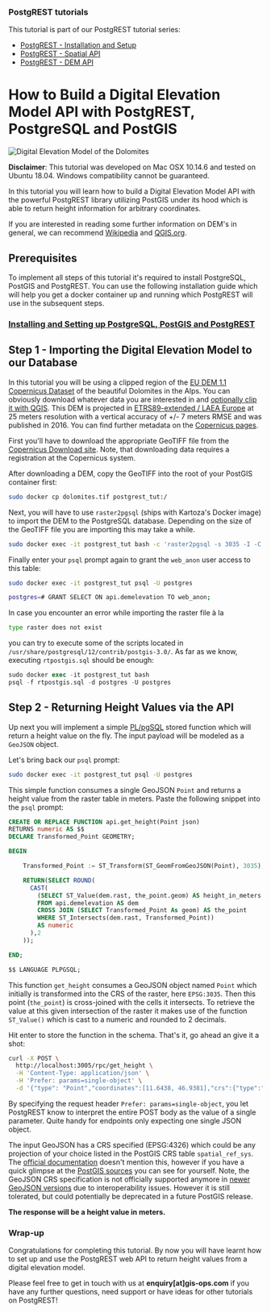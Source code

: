 ### PostgREST tutorials

This tutorial is part of our PostgREST tutorial series:

- [PostgREST - Installation and Setup](https://gis-ops.com/postgrest-tutorial-installation-and-setup/)
- [PostgREST - Spatial API](https://gis-ops.com/postgrest-postgis-api-tutorial-geospatial-api-in-5-minutes/)
- [PostgREST - DEM API](https://gis-ops.com/postgrest-postgis-api-tutorial-serve-digital-elevation-models/)

# How to Build a Digital Elevation Model API with PostgREST, PostgreSQL and PostGIS

![Digital Elevation Model of the Dolomites](https://user-images.githubusercontent.com/10322094/71978844-96e0a800-321c-11ea-8df7-f6d8851248a0.png "Digital Elevation Model of the Dolomites")

**Disclaimer**: This tutorial was developed on Mac OSX 10.14.6 and tested on Ubuntu 18.04.
Windows compatibility cannot be guaranteed.

In this tutorial you will learn how to build a Digital Elevation Model API with the powerful PostgREST library utilizing PostGIS under its hood which is able to return height information for arbitrary coordinates.

If you are interested in reading some further information on DEM's in general, we can recommend [Wikipedia](https://en.wikipedia.org/wiki/Digital_elevation_model) and [QGIS.org](https://docs.qgis.org/3.4/en/docs/gentle_gis_introduction/raster_data.html).

## Prerequisites

To implement all steps of this tutorial it's required to install PostgreSQL, PostGIS and PostgREST.
You can use the following installation guide which will help you get a docker container up and running which PostgREST will use in the subsequent steps.

### [Installing and Setting up PostgreSQL, PostGIS and PostgREST](https://gis-ops.com/postgrest-tutorial-installation-and-setup/)

## Step 1 - Importing the Digital Elevation Model to our Database

In this tutorial you will be using a clipped region of the [EU DEM 1.1 Copernicus Dataset](https://land.copernicus.eu/imagery-in-situ/eu-dem) of the beautiful Dolomites in the Alps. You can obviously download whatever data you are interested in and [optionally clip it with QGIS](https://www.youtube.com/watch?v=XZBlYq6Fg4M).
This DEM is projected in [ETRS89-extended / LAEA Europe](https://epsg.io/3035) at 25 meters resolution with a vertical accuracy of +/- 7 meters RMSE and was published in 2016. You can find further metadata on the [Copernicus pages](https://land.copernicus.eu/imagery-in-situ/eu-dem/eu-dem-v1.1?tab=metadata).

First you'll have to download the appropriate GeoTIFF file from the [Copernicus Download site](https://land.copernicus.eu/imagery-in-situ/eu-dem/eu-dem-v1.1?tab=download). Note, that downloading data requires a registration at the Copernicus system.

After downloading a DEM, copy the GeoTIFF into the root of your PostGIS container first:

```sh
sudo docker cp dolomites.tif postgrest_tut:/
```

Next, you will have to use `raster2pgsql` (ships with Kartoza's Docker image) to import the DEM to the PostgreSQL database. Depending on the size of the GeoTIFF file you are importing this may take a while.

```sh
sudo docker exec -it postgrest_tut bash -c 'raster2pgsql -s 3035 -I -C -M -t "auto" dolomites.tif -F api.demelevation | psql -U postgres -d postgres'
```

Finally enter your `psql` prompt again to grant the `web_anon` user access to this table:

```sh
sudo docker exec -it postgrest_tut psql -U postgres

postgres=# GRANT SELECT ON api.demelevation TO web_anon;
```

In case you encounter an error while importing the raster file à la

```bash
type raster does not exist
```

you can try to execute some of the scripts located in `/usr/share/postgresql/12/contrib/postgis-3.0/`. As far as we know, executing `rtpostgis.sql` should be enough:

```sql
sudo docker exec -it postgrest_tut bash
psql -f rtpostgis.sql -d postgres -U postgres
```

## Step 2 -  Returning Height Values via the API

Up next you will implement a simple [PL/pgSQL](https://en.wikipedia.org/wiki/PL/pgSQL) stored function which will return a height value on the fly. The input payload will be modeled as a `GeoJSON` object.

Let's bring back our `psql` prompt:

```sh
sudo docker exec -it postgrest_tut psql -U postgres
```

This simple function consumes a single GeoJSON `Point` and returns a height value from the raster table in meters. Paste the following snippet into the `psql` prompt:

```sql
CREATE OR REPLACE FUNCTION api.get_height(Point json)
RETURNS numeric AS $$
DECLARE Transformed_Point GEOMETRY;

BEGIN

    Transformed_Point := ST_Transform(ST_GeomFromGeoJSON(Point), 3035);

    RETURN(SELECT ROUND(
      CAST(
        (SELECT ST_Value(dem.rast, the_point.geom) AS height_in_meters
        FROM api.demelevation AS dem
        CROSS JOIN (SELECT Transformed_Point As geom) AS the_point
        WHERE ST_Intersects(dem.rast, Transformed_Point))
        AS numeric
      ),2
    ));

END;

$$ LANGUAGE PLPGSQL;
```

This function `get_height` consumes a GeoJSON object named `Point` which initially is transformed into the CRS of the raster, here `EPSG:3035`. Then this point (`the_point`) is cross-joined with the cells it intersects. To retrieve the value at this given intersection of the raster it makes use of the function `ST_Value()` which is cast to a numeric and rounded to 2 decimals.

Hit enter to store the function in the schema. That's it, go ahead an give it a shot:

```sh
curl -X POST \
  http://localhost:3005/rpc/get_height \
  -H 'Content-Type: application/json' \
  -H 'Prefer: params=single-object' \
  -d '{"type": "Point","coordinates":[11.6438, 46.9381],"crs":{"type":"name","properties":{"name":"EPSG:4326"}}}'
```

By specifying the request header `Prefer: params=single-object`, you let PostgREST know to interpret the entire POST body as the value of a single parameter. Quite handy for endpoints only expecting one single JSON object.

The input GeoJSON has a CRS specified (EPSG:4326) which could be any projection of your choice listed in the PostGIS CRS table `spatial_ref_sys`. The [official documentation](https://postgis.net/docs/ST_GeomFromGeoJSON.html) doesn't mention this, however if you have a quick glimpse at the [PostGIS sources](https://github.com/postgis/postgis/blob/master/liblwgeom/lwin_geojson.c#L432) you can see for yourself. Note, the GeoJSON CRS specification is not officially supported anymore in [newer GeoJSON versions](https://tools.ietf.org/html/rfc7946#section-4) due to interoperability issues. However it is still tolerated, but could potentially be deprecated in a future PostGIS release.

**The response will be a height value in meters.**

### Wrap-up

Congratulations for completing this tutorial. By now you will have learnt how to set up and use the PostgREST web API to return height values from a digital elevation model.

Please feel free to get in touch with us at **enquiry[at]gis-ops.com** if you have any further questions, need support or have ideas for other tutorials on PostgREST!
